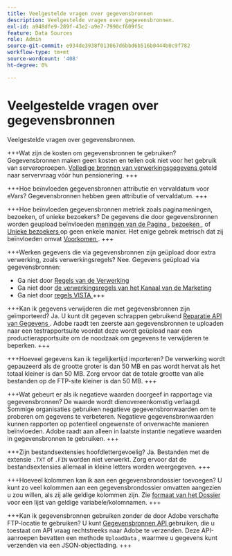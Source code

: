```yaml
---
title: Veelgestelde vragen over gegevensbronnen
description: Veelgestelde vragen over gegevensbronnen.
exl-id: a948dfe9-289f-43e2-a9e7-7990cf609f5c
feature: Data Sources
role: Admin
source-git-commit: e934de3938f013067d6bbd6b516b0444b0c9f782
workflow-type: tm+mt
source-wordcount: '408'
ht-degree: 0%

---
```


# Veelgestelde vragen over gegevensbronnen

Veelgestelde vragen over gegevensbronnen.

+++Wat zijn de kosten om gegevensbronnen te gebruiken?
Gegevensbronnen maken geen kosten en tellen ook niet voor het gebruik van serveroproepen. [ Volledige bronnen van verwerkingsgegevens ](full-processing-eol.md) geteld naar servervraag vóór hun pensionering.
+++

+++Hoe beïnvloeden gegevensbronnen attributie en vervaldatum voor eVars?
Gegevensbronnen hebben geen attributie of vervaldatum.
+++

+++Hoe beïnvloeden gegevensbronnen metriek zoals paginameningen, bezoeken, of unieke bezoekers?
De gegevens die door gegevensbronnen worden geupload beïnvloeden [ meningen van de Pagina ](/help/components/metrics/page-views.md), [ bezoeken ](/help/components/metrics/visits.md), of [ Unieke bezoekers ](/help/components/metrics/unique-visitors.md) op geen enkele manier. Het enige gebrek metrisch dat zij beïnvloeden omvat [ Voorkomen ](/help/components/metrics/occurrences.md).
+++

+++Werken gegevens die via gegevensbronnen zijn geüpload door extra verwerking, zoals verwerkingsregels?
Nee. Gegevens geüpload via gegevensbronnen:

* Ga niet door [ Regels van de Verwerking ](/help/admin/tools/manage-rs/edit-settings/general/processing-rules/pr-overview.md)
* Ga niet door [ de verwerkingsregels van het Kanaal van de Marketing ](/help/admin/tools/manage-rs/edit-settings/marketing-channels/mc-proc-rules.md)
* Ga niet door [ regels VISTA ](/help/technotes/vista.md)
+++

+++Kan ik gegevens verwijderen die met gegevensbronnen zijn geïmporteerd?
Ja. U kunt dit gegeven schrappen gebruikend [ Reparatie API van Gegevens ](https://developer.adobe.com/analytics-apis/docs/2.0/guides/endpoints/data-repair/). Adobe raadt ten zeerste aan gegevensbronnen te uploaden naar een testrapportsuite voordat deze wordt geüpload naar een productierapportsuite om de noodzaak om gegevens te verwijderen te beperken.
+++

+++Hoeveel gegevens kan ik tegelijkertijd importeren?
De verwerking wordt gepauzeerd als de grootte groter is dan 50 MB en pas wordt hervat als het totaal kleiner is dan 50 MB. Zorg ervoor dat de totale grootte van alle bestanden op de FTP-site kleiner is dan 50 MB.
+++

+++Wat gebeurt er als ik negatieve waarden doorgeef in rapportage via gegevensbronnen?
De waarde wordt dienovereenkomstig verlaagd. Sommige organisaties gebruiken negatieve gegevensbronwaarden om te proberen om gegevens te verbeteren. Negatieve gegevensbronwaarden kunnen rapporten op potentieel ongewenste of onverwachte manieren beïnvloeden. Adobe raadt aan alleen in laatste instantie negatieve waarden in gegevensbronnen te gebruiken.
+++

+++Zijn bestandsextensies hoofdlettergevoelig?
Ja. Bestanden met de extensie `.TXT` of `.FIN` worden niet verwerkt. Zorg ervoor dat de bestandsextensies allemaal in kleine letters worden weergegeven.
+++

+++Hoeveel kolommen kan ik aan een gegevensbrondossier toevoegen?
U kunt zo veel kolommen aan een gegevensbrondossier omvatten aangezien u zou willen, als zij alle geldige kolommen zijn. Zie [ formaat van het Dossier ](file-format.md) voor een lijst van geldige variabele/kolomnamen.
+++

+++Kan ik gegevensbronnen gebruiken zonder de door Adobe verschafte FTP-locatie te gebruiken?
U kunt [ Gegevensbronnen API ](https://developer.adobe.com/analytics-apis/docs/1.4/guides/data-sources/) gebruiken, die u toestaat om API vraag rechtstreeks naar Adobe te verzenden. Deze API-aanroepen bevatten een methode `UploadData` , waarmee u gegevens kunt verzenden via een JSON-objectlading.
+++
